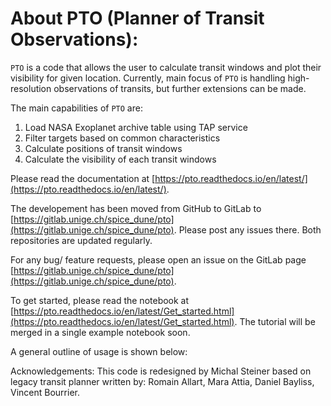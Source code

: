 # About PTO (Planner of Transit Observations):
`PTO` is a code that allows the user to calculate transit windows and plot their visibility for given location. Currently, main focus of `PTO` is handling high-resolution observations of transits, but further extensions can be made.

The main capabilities of `PTO` are:

1. Load NASA Exoplanet archive table using TAP service
2. Filter targets based on common characteristics
3. Calculate positions of transit windows
4. Calculate the visibility of each transit windows

Please read the documentation at [https://pto.readthedocs.io/en/latest/](https://pto.readthedocs.io/en/latest/).

The developement has been moved from GitHub to GitLab to [https://gitlab.unige.ch/spice_dune/pto](https://gitlab.unige.ch/spice_dune/pto). Please post any issues there. Both repositories are updated regularly.

For any bug/ feature requests, please open an issue on the GitLab page [https://gitlab.unige.ch/spice_dune/pto](https://gitlab.unige.ch/spice_dune/pto).

To get started, please read the notebook at [https://pto.readthedocs.io/en/latest/Get_started.html](https://pto.readthedocs.io/en/latest/Get_started.html).
The tutorial will be merged in a single example notebook soon.

A general outline of usage is shown below:

Acknowledgements: This code is redesigned by Michal Steiner based on legacy transit planner written by: Romain Allart, Mara Attia, Daniel Bayliss, Vincent Bourrier.
